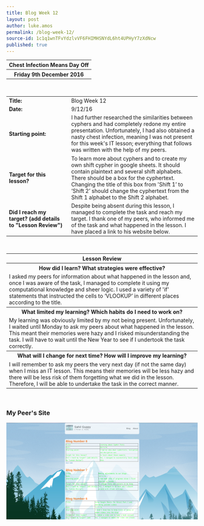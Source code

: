 ```yaml
---
title: Blog Week 12
layout: post
author: luke.amos
permalink: /blog-week-12/
source-id: 1c1q1wnTFvYdzlvVF6FHIMHSNYdL6ht4UPHyY7zXdNcw
published: true
---
```

<table class="title1">
<tr>
<th><strong>Chest Infection Means Day Off</strong></th>
</tr>
<tr>
<th><strong>Friday 9th December 2016</strong></th>
</tr>
</table>
<br />

<table>
  <tr>
  <td style="width: 150px;"><strong>Title:</strong></td>
    <td>Blog Week 12</td>
  </tr>
  <tr>
  <td style="width: 150px;"><strong>Date:</strong></td>
    <td>9/12/16</td>
  </tr>
  <tr>
  <td style="width: 150px;"><strong>Starting point:</strong></td>
    <td>I had further researched the similarities between cyphers and had completely redone my entire presentation. Unfortunately, I had also obtained a nasty chest infection, meaning I was not present for this week's IT lesson; everything that follows was written with the help of my peers.</td>
  </tr>
  <tr>
    <td style="width: 150px;"><strong>Target for this lesson?</strong></td>
    <td>To learn more about cyphers and to create my own shift cypher in google sheets. It should contain plaintext and several shift alphabets. There should be a box for the cyphertext. Changing the title of this box from 'Shift 1’ to ‘Shift 2’ should change the cyphertext from the Shift 1 alphabet to the Shift 2 alphabet.</td>
  </tr>
  <tr>
    <td style="width: 150px;"><strong>Did I reach my target? 
    (add details to "Lesson Review")</strong></td>
    <td>Despite being absent during this lesson, I managed to complete the task and reach my target. I thank one of my peers, who informed me of the task and what happened in the lesson. I have placed a link to his website below.</td>
  </tr>
</table>
<br />

<table>
  <tr>
  <th><strong>Lesson Review</strong></th>
  </tr>
  <tr>
  <th><strong>How did I learn? What strategies were effective?</strong></th>
  </tr>
  <tr>
    <td>I asked my peers for information about what happened in the lesson and, once I was aware of the task, I managed to complete it using my computational knowledge and sheer logic. I used a variety of 'if' statements that instructed the cells to ‘VLOOKUP’ in different places according to the title. </td>
  </tr>
  <tr>
  <th><strong>What limited my learning? Which habits do I need to work on?</strong></th>
  </tr>
  <tr>
    <td>My learning was obviously limited by my not being present. Unfortunately, I waited until Monday to ask my peers about what happened in the lesson. This meant their memories were hazy and I risked misunderstanding the task. I will have to wait until the New Year to see if I undertook the task correctly.</td>
  </tr>
  <tr>
  <th><strong>What will I change for next time? How will I improve my learning?</strong></th>
  </tr>
  <tr>
    <td>I will remember to ask my peers the very next day (if not the same day) when I miss an IT lesson. This means their memories will be less hazy and there will be less risk of them forgetting what we did in the lesson. Therefore, I will be able to undertake the task in the correct manner.</td>
  </tr>
</table>
<br />
<h3>My Peer's Site</h3>
<a href="https://bubbleguppy99.github.io/" target="_blank" style="margin-left: 0px;">
<img class="sahil" src="/images/sahil-site.png" />
</a>
<br />
